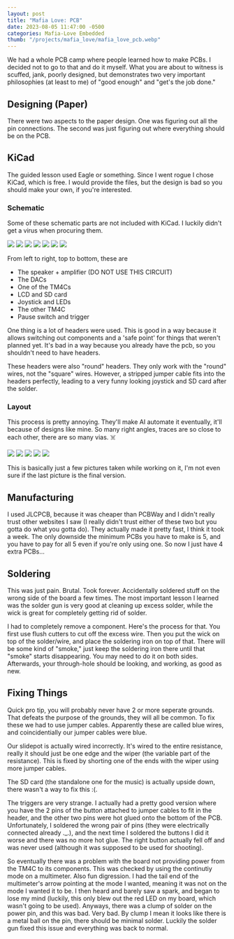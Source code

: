 ```yaml
---
layout: post
title: "Mafia Love: PCB"
date: 2023-08-05 11:47:00 -0500
categories: Mafia-Love Embedded
thumb: "/projects/mafia_love/mafia_love_pcb.webp"
---
```


We had a whole PCB camp where people learned how to make PCBs. I decided not to go to that and do it myself. What
you are about to witness is scuffed, jank, poorly designed, but demonstrates two very important philosophies (at
least to me) of "good enough" and "get's the job done."

## Designing (Paper)

There were two aspects to the paper design. One was figuring out all the pin connections. The second was just
figuring out where everything should be on the PCB.

## KiCad

The guided lesson used Eagle or something. Since I went rogue I chose KiCad, which is free. I would provide the
files, but the design is bad so you should make your own, if you're interested.

### Schematic

Some of these schematic parts are not included with KiCad. I luckily didn't get a virus when procuring them.

<div class="img-group">
<img src="/projects/mafia_love/schematic_1.png">
<img src="/projects/mafia_love/schematic_2.png">
<img src="/projects/mafia_love/schematic_3.png">
<img src="/projects/mafia_love/schematic_4.png">
<img src="/projects/mafia_love/schematic_5.png">
<img src="/projects/mafia_love/schematic_6.png">
<img src="/projects/mafia_love/schematic_7.png">
</div>

From left to right, top to bottom, these are

- The speaker + amplifier (DO NOT USE THIS CIRCUIT)
- The DACs
- One of the TM4Cs
- LCD and SD card
- Joystick and LEDs
- The other TM4C
- Pause switch and trigger

One thing is a lot of headers were used. This is good in a way because it allows switching out components and
a 'safe point' for things that weren't planned yet. It's bad in a way because you already have the pcb, so you
shouldn't need to have headers.

These headers were also "round" headers. They only work with the "round" wires, not the "square" wires. However,
a stripped jumper cable fits into the headers perfectly, leading to a very funny looking joystick and SD card after
the solder.

### Layout

This process is pretty annoying. They'll make AI automate it eventually, it'll because of designs like mine.
So many right angles, traces are so close to each other, there are so many vias. ☠️

<div class="img-group">
<img src="/projects/mafia_love/layout_1.png">
<img src="/projects/mafia_love/layout_2.png">
<img src="/projects/mafia_love/layout_3.png">
<img src="/projects/mafia_love/layout_4.png">
<img src="/projects/mafia_love/layout_5.png">
</div>

This is basically just a few pictures taken while working on it, I'm not even sure if the last picture is the final
version.

## Manufacturing

I used JLCPCB, because it was cheaper than PCBWay and I didn't really trust other websites I saw (I really didn't
trust either of these two but you gotta do what you gotta do). They actually made it pretty fast, I think it took
a week. The only downside the minimum PCBs you have to make is 5, and you have to pay for all 5 even if you're only
using one. So now I just have 4 extra PCBs...

## Soldering

This was just pain. Brutal. Took forever. Accidentally soldered stuff on the wrong side of the board a few times.
The most important lesson I learned was the solder gun is very good at cleaning up excess solder, while the wick
is great for completely getting rid of solder.

I had to completely remove a component. Here's the process for that. You first use flush cutters to cut off the
excess wire. Then you put the wick on top of the solder/wire, and place the soldering iron on top of that. There
will be some kind of "smoke," just keep the soldering iron there until that "smoke" starts disappearing. You may
need to do it on both sides. Afterwards, your through-hole should be looking, and working, as good as new.

## Fixing Things

Quick pro tip, you will probably never have 2 or more seperate grounds. That defeats the purpose of the grounds,
they will all be common. To fix these we had to use jumper cables. Apparently these are called blue wires, and
coincidentially our jumper cables were blue.

Our slidepot is actually wired incorrectly. It's wired to the entire resistance, really it should just be one
edge and the wiper (the variable part of the resistance). This is fixed by shorting one of the ends with the
wiper using more jumper cables.

The SD card (the standalone one for the music) is actually upside down, there wasn't a way to fix this :(.

The triggers are very strange. I actually had a pretty good version where you have the 2 pins of the button attached
to jumper cables to fit in the header, and the other two pins were hot glued onto the bottom of the PCB.
Unfortunately, I soldered the wrong pair of pins (they were electrically connected already ._.), and the next time
I soldered the buttons I did it worse and there was no more hot glue. The right button actually fell off and was
never used (although it was supposed to be used for shooting).

So eventually there was a problem with the board not providing power from the TM4C to its components. This was
checked by using the continutiy mode on a multimeter. Also fun digression. I had the tail end of the multimeter's
arrow pointing at the mode I wanted, meaning it was not on the mode I wanted it to be. I then heard and barely
saw a spark, and began to lose my mind (luckily, this only blew out the red LED on my board, which wasn't going
to be used). Anyways, there was a clump of solder on the power pin, and this was bad. Very bad. By clump I mean
it looks like there is a metal ball on the pin, there should be minimal solder. Luckily the solder gun fixed
this issue and everything was back to normal.
